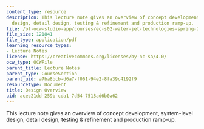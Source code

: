```yaml
---
content_type: resource
description: This lecture note gives an overview of concept development, system-level
  design, detail design, testing & refinement and production ramp-up.
file: /ol-ocw-studio-app/courses/ec-s02-water-jet-technologies-spring-2005/acec21dd259bcda17d547518ad6b0a62_MITEC_S02S05_Overview.pdf
file_size: 121841
file_type: application/pdf
learning_resource_types:
- Lecture Notes
license: https://creativecommons.org/licenses/by-nc-sa/4.0/
ocw_type: OCWFile
parent_title: Lecture Notes
parent_type: CourseSection
parent_uid: a7ba8bcb-d6a7-f061-94e2-8fa39c4192f9
resourcetype: Document
title: Design Overview
uid: acec21dd-259b-cda1-7d54-7518ad6b0a62
---
```

This lecture note gives an overview of concept development, system-level design, detail design, testing & refinement and production ramp-up.